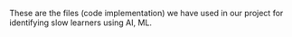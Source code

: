 These are the files (code implementation) we have used in our project for identifying slow learners using AI, ML. 
